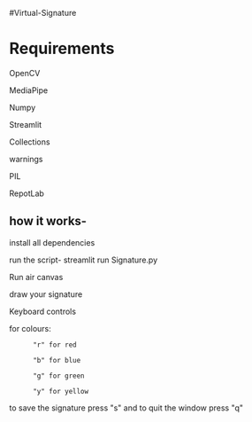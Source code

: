 #Virtual-Signature

# Requirements

OpenCV

MediaPipe

Numpy

Streamlit

Collections

warnings

PIL

RepotLab

## how it works-

install all dependencies 

run the script- streamlit run Signature.py

Run air canvas 

draw your signature

Keyboard controls 

for colours:

          "r" for red
          
          "b" for blue
          
          "g" for green

          "y" for yellow

to save the signature press "s" and to quit the window press "q"
